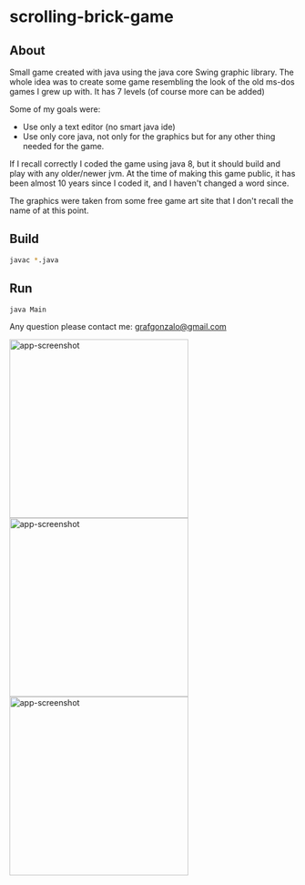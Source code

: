 # scrolling-brick-game
## About

Small game created with java using the java core Swing graphic library.
The whole idea was to create some game resembling the look of the old ms-dos games I grew up with. 
It has 7 levels (of course more can be added) 

Some of my goals were:
* Use only a text editor (no smart java ide)
* Use only core java, not only for the graphics but for any other thing needed for the game.

If I recall correctly I coded the game using java 8, but it should build and play with any older/newer jvm.
At the time of making this game public, it has been almost 10 years since I coded it, and I haven't changed a word since. 

The graphics were taken from some free game art site that I don't recall the name of at this point.

## Build
```bash
javac *.java
```
## Run
```bash
java Main
```
Any question please contact me: grafgonzalo@gmail.com

<img width="314" alt="app-screenshot" src="https://github.com/user-attachments/assets/3da93820-e3ba-45b0-b5d6-089a0fee7da9">
<img width="314" alt="app-screenshot" src="https://github.com/user-attachments/assets/3e0a9990-ab2a-4912-882b-c3e9b4c982be">
<img width="314" alt="app-screenshot" src="https://github.com/user-attachments/assets/a49d5657-0f86-4d2b-abee-7a86572572ce">

